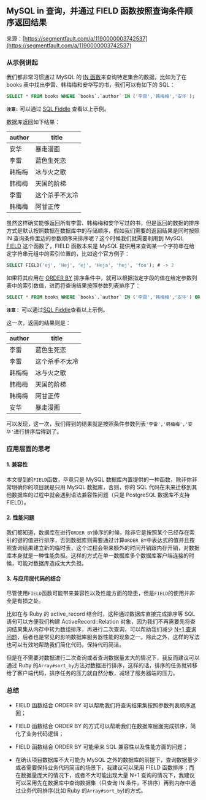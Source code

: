 ## MySQL in 查询，并通过 FIELD 函数按照查询条件顺序返回结果

来源：[https://segmentfault.com/a/1190000003742537](https://segmentfault.com/a/1190000003742537)


### 从示例讲起

我们都非常习惯通过 MySQL 的 [IN 函数][0]来查询特定集合的数据，比如为了在 books 表中找出李雷、韩梅梅和安华写的书，我们可以有如下的 SQL：

```sql
SELECT * FROM books WHERE `books`.`author` IN ('李雷','韩梅梅','安华');
```
 **`注意:`**  可以通过 [SQL Fiddle][1] 查看以上示例。

数据库返回如下结果：

| author | title |
| - | - |
| 安华 | 暴走漫画 |
| 李雷 | 蓝色生死恋 |
| 韩梅梅 | 冰与火之歌 |
| 韩梅梅 | 天国的阶梯 |
| 李雷 | 这个杀手不太冷 |
| 韩梅梅 | 阿甘正传 |


虽然这样确实能够返回所有李雷、韩梅梅和安华写过的书，但是返回的数据的排序方式是默认按照数据在数据库中的存储顺序，假如我们需要的返回结果是同时按照 IN 查询条件里边的参数顺序来排序呢？这个时候我们就需要利用到 MySQL [FIELD][2] 这个函数了，FIELD 函数本来是 MySQL 提供用来查询某一个字符串在给定字符串元组中的索引位置的，比如这个官方例子：

```sql
SELECT FIELD('ej', 'Hej', 'ej', 'Heja', 'hej', 'foo'); # -> 2
```

如果将其应用在 [ORDER BY][3] 排序条件中，就可以根据指定字段的值在给定参数列表中的索引数值，进而将查询结果按照参数列表排序了：

```sql
SELECT * FROM books WHERE `books`.`author` IN ('李雷','韩梅梅','安华') ORDER BY FIELD(author, '李雷','韩梅梅','安华');
```
 **`注意：`**  可以通过[SQL Fiddle][4]查看以上示例。

这一次，返回的结果则是：

| author | title |
| - | - |
| 李雷 | 蓝色生死恋 |
| 李雷 | 这个杀手不太冷 |
| 韩梅梅 | 冰与火之歌 |
| 韩梅梅 | 天国的阶梯 |
| 韩梅梅 | 阿甘正传 |
| 安华 | 暴走漫画 |


可以发现，这一次，我们得到的结果就是按照条件参数列表`'李雷','韩梅梅','安华'`进行排序后得到了。
### 应用层面的思考
#### 1. 兼容性

本文提到的`FIELD`函数，毕竟只是 MySQL 数据库内置提供的一种函数，除非你非常明确你的项目就是只用 MySQL 数据库，否则，你的 SQL 代码在未来迁移到其他数据库的过程中就会遇到语法兼容性问题（只是 PostgreSQL 数据库不支持 FIELD）。
#### 2. 性能问题

我们都知道，数据库在进行`ORDER BY`排序的时候，除非它是按照某个已经存在索引的键的值进行排序，否则数据库则需要通过计算`ORDER BY`中表达式的值并且按照查询结果建立新的临时表，这个过程会带来额外的时间开销跟内存开销，对数据库本身就是一种性能负担。这样的方式在单一数据库多个数据库客户端连接的时候，可能对数据库造成太大负担。
#### 3. 与应用层代码的结合

尽管使用`FIELD`函数可能带来兼容性以及性能方面的隐患，但是`FIELD`的使用并非全是有损之处。

比如在与 Ruby 的 active_record 结合时，这种通过数据库直接完成排序等 SQL 语句可以方便我们构建 ActiveRecord::Relation 对象，因为我们不再需要先将查询结果集从内存中转为数组排序，再进行二次查询，可以帮助我们减少 [N+1 查询问题][5]，后者也是常见的影响数据库服务器性能的现象之一。除此之外，这样的写法也可以有效地帮助我们简化代码，保持代码简洁。

但是在不需要对数据进行二次查询或者查询数据量太大的情况下，我反而建议可以通过 Ruby 的`Array#sort_by`方法对数据进行排序，这样的话，排序的任务就转移给了客户端代码，排序任务的压力就自然分散，减轻了服务器端的压力。
### 总结


* FIELD 函数结合 ORDER BY 可以帮助我们将查询结果集按照参数列表顺序返回；

* FIELD 函数结合 ORDER BY 的方式可以帮助我们在数据库层面完成排序，简化了业务代码逻辑；

* FIELD 函数结合 ORDER BY 可能带来 SQL 兼容性以及性能方面的问题；

* 在确认项目数据库不大可能为 MySQL
 之外的数据库的前提下，查询数据量少或者需要保持业务代码简洁的场景下，我建议可以采用 FIELD 函数排序；而在数据量庞大的情况下，或者不大可能出现大量 N+1 查询的情况下，我建议可以采用先在数据库中查询数据集（只查询 IN 条件，不排序）再到内存中通过业务代码排序(比如 Ruby 的`Array#sort_by`)的方式。


[0]: https://dev.mysql.com/doc/refman/5.0/en/comparison-operators.html#function_in
[1]: http://sqlfiddle.com/#!9/1982d
[2]: https://dev.mysql.com/doc/refman/5.0/en/string-functions.html#function_field
[3]: http://dev.mysql.com/doc/internals/en/optimizer-order-by-clauses.html
[4]: http://sqlfiddle.com/#!9/46ccc/5
[5]: https://secure.phabricator.com/book/phabcontrib/article/n_plus_one/
